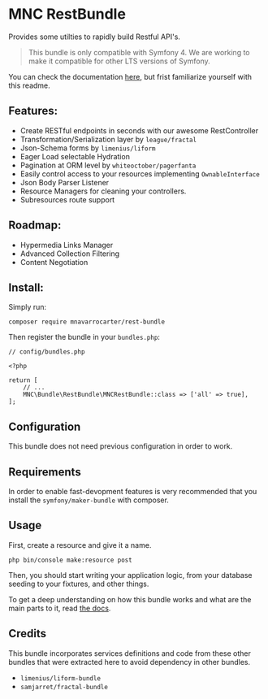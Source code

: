 MNC RestBundle
==============
Provides some utilties to rapidly build Restful API's.

> This bundle is only compatible with Symfony 4. We are working to make it compatible
for other LTS versions of Symfony.

You can check the documentation [here](/src/Resources/docs/0.intro.md), but frist
familiarize yourself with this readme.

## Features:
- Create RESTful endpoints in seconds with our awesome RestController
- Transformation/Serialization layer by `league/fractal`
- Json-Schema forms by `limenius/liform`
- Eager Load selectable Hydration
- Pagination at ORM level by `whiteoctober/pagerfanta`
- Easily control access to your resources implementing `OwnableInterface`
- Json Body Parser Listener
- Resource Managers for cleaning your controllers.
- Subresources route support

## Roadmap:
- Hypermedia Links Manager
- Advanced Collection Filtering
- Content Negotiation

## Install:

Simply run:

    composer require mnavarrocarter/rest-bundle
   
Then register the bundle in your `bundles.php`:

    // config/bundles.php
    
    <?php
    
    return [
        // ...
        MNC\Bundle\RestBundle\MNCRestBundle::class => ['all' => true],
    ];

## Configuration
This bundle does not need previous configuration in order to work.

## Requirements
In order to enable fast-devopment features is very recommended that you install 
the `symfony/maker-bundle` with composer.

## Usage

First, create a resource and give it a name.

    php bin/console make:resource post

Then, you should start writing your application logic, from your database seeding
to your fixtures, and other things.

To get a deep understanding on how this bundle works and what are the main parts
to it, read [the docs](/src/Resources/docs/0.intro.md).

## Credits
This bundle incorporates services definitions and code from these other bundles that
were extracted here to avoid dependency in other bundles.
- `limenius/liform-bundle`
- `samjarret/fractal-bundle`
